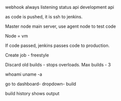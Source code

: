 webhook always listening
status api development api

as code is pushed, it is ssh to jenkins.

Master node main server, use agent node to test code

Node = vm

If code passed, jenkins passes code to production.



Create job - freestyle

Discard old builds - stops overloads.  Max builds - 3

whoami
uname -a

go to dashboard- dropdown- build

build history shows output